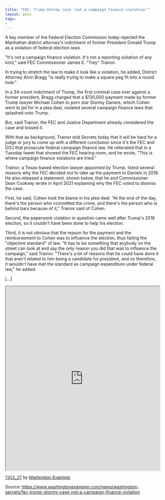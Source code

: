 ```yaml
---
title: "FEC: Trump-Stormy case 'not a campaign finance violation'"
layout: post
tags:
-
---
```


A key member of the Federal Election Commission today rejected the Manhattan district attorney's indictment of former President Donald Trump as a violation of federal election laws.

"It's not a campaign finance violation. It's not a reporting violation of any kind," said FEC Commissioner James E. "Trey" Trainor.

In trying to stretch the law to make it look like a violation, he added, District Attorney Alvin Bragg "is really trying to make a square peg fit into a round hole."

In a 34-count indictment of Trump, the first criminal case ever against a former president, Bragg charged that a $130,000 payment made by former Trump lawyer Michael Cohen to porn star Stormy Daniels, which Cohen went to jail for in a plea deal, violated several campaign finance laws that splashed onto Trump.

But, said Trainor, the FEC and Justice Department already considered the case and tossed it.

With that as background, Trainor told Secrets today that it will be hard for a judge or jury to come up with a different conclusion since it's the FEC and DOJ that prosecute federal campaign finance law. He reiterated that in a Tuesday tweet that showed the FEC hearing room, and he wrote, "This is where campaign finance violations are tried."

Trainor, a Texas-based election lawyer appointed by Trump, listed several reasons why the FEC decided not to take up the payment to Daniels in 2018. He also released a statement, shown below, that he and Commissioner Sean Cooksey wrote in April 2021 explaining why the FEC voted to dismiss the case.

First, he said, Cohen took the blame in his plea deal. "At the end of the day, there's the person who committed the crime, and there's the person who is behind bars because of it," Trainor said of Cohen.

Second, the paperwork violation in question came well after Trump's 2016 election, so it couldn't have been done to help his election.

Third, it is not obvious that the reason for the payment and the reimbursement to Cohen was to influence the election, thus failing the "objective standard" of law. "It has to be something that anybody on the street can look at and say the only reason you did that was to influence the campaign," said Trainor. "There's a lot of reasons that he could have done it that aren't related to him being a candidate for president, and so therefore, it wouldn't have met the standard as campaign expenditure under federal law," he added.

[...]

<iframe class="scribd_iframe_embed" title="7313_27" src="https://www.scribd.com/embeds/636346683/content?start_page=1&view_mode=scroll&access_key=key-SsJHnKzCVywl1Ux7JAWc" tabindex="0" data-auto-height="true" data-aspect-ratio="0.7729220222793488" scrolling="no" width="100%" height="600"></iframe><p style=" margin: 12px auto 6px auto; font-family: Helvetica,Arial,Sans-serif; font-style: normal; font-variant: normal; font-weight: normal; font-size: 14px; line-height: normal; font-size-adjust: none; font-stretch: normal; -x-system-font: none; display: block;" ><a title="View 7313_27 on Scribd" href="https://www.scribd.com/document/636346683/7313-27#from_embed" style="text-decoration: underline;">7313_27</a> by <a title="View Washington Examiner's profile on Scribd" href="https://www.scribd.com/publisher/19396213/Washington-Examiner#from_embed" style="text-decoration: underline;">Washington Examiner</a></p>

Source: https://www.washingtonexaminer.com/news/washington-secrets/fec-trump-stormy-case-not-a-campaign-finance-violation
